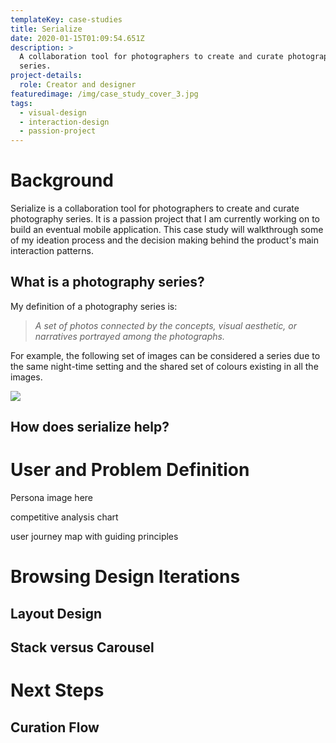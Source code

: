 ```yaml
---
templateKey: case-studies
title: Serialize
date: 2020-01-15T01:09:54.651Z
description: >
  A collaboration tool for photographers to create and curate photography
  series. 
project-details:
  role: Creator and designer
featuredimage: /img/case_study_cover_3.jpg
tags:
  - visual-design
  - interaction-design
  - passion-project
---
```

# Background

Serialize is a collaboration tool for photographers to create and curate photography series. It is a passion project that I am currently working on to build an eventual mobile application. This case study will walkthrough some of my ideation process and the decision making behind the product's main interaction patterns. 

## What is a photography series?

My definition of a photography series is: 

> _A set of photos connected by the concepts, visual aesthetic, or narratives portrayed among the photographs._

For example, the following set of images can be considered a series due to the same night-time setting and the shared set of colours existing in all the images. 

![](/img/series_example.png)

## How does serialize help?

# User and Problem Definition

Persona image here

competitive analysis chart

user journey map with guiding principles

# Browsing Design Iterations

<insert flow here>

## Layout Design



## Stack versus Carousel

# 

# Next Steps

<insert curator steps>

## Curation Flow

##
